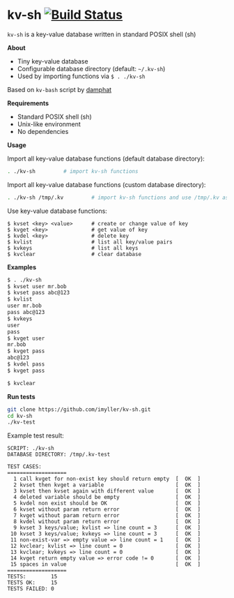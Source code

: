 kv-sh [![Build Status](https://travis-ci.org/imyller/kv-sh.svg?branch=master)](https://travis-ci.org/imyller/kv-sh)
=====================

`kv-sh` is a key-value database written in standard POSIX shell (sh)

**About**
 - Tiny key-value database
 - Configurable database directory (default: `~/.kv-sh`)
 - Used by importing functions via ```$ . ./kv-sh```
 
Based on `kv-bash` script by [damphat](https://github.com/damphat/kv-bash)

**Requirements**

 - Standard POSIX shell (sh)
 - Unix-like environment
 - No dependencies

**Usage**

Import all key-value database functions (default database directory):

```sh
. ./kv-sh         # import kv-sh functions
```

Import all key-value database functions (custom database directory):


```sh
. ./kv-sh /tmp/.kv         # import kv-sh functions and use /tmp/.kv as databae directory
```

Use key-value database functions:

```
$ kvset <key> <value>      # create or change value of key
$ kvget <key>              # get value of key
$ kvdel <key>              # delete key
$ kvlist                   # list all key/value pairs
$ kvkeys                   # list all keys
$ kvclear                  # clear database
```

**Examples**

```sh 
$ . ./kv-sh
$ kvset user mr.bob
$ kvset pass abc@123
$ kvlist
user mr.bob
pass abc@123
$ kvkeys
user
pass
$ kvget user
mr.bob
$ kvget pass
abc@123
$ kvdel pass
$ kvget pass

$ kvclear
```

**Run tests**

```sh
git clone https://github.com/imyller/kv-sh.git
cd kv-sh
./kv-test
```

Example test result:

```
SCRIPT: ./kv-sh
DATABASE DIRECTORY: /tmp/.kv-test

TEST CASES:
===================
  1 call kvget for non-exist key should return empty  [  OK  ]
  2 kvset then kvget a variable                       [  OK  ]
  3 kvset then kvset again with different value       [  OK  ]
  4 deleted variable should be empty                  [  OK  ]
  5 kvdel non exist should be OK                      [  OK  ]
  6 kvset without param return error                  [  OK  ]
  7 kvget without param return error                  [  OK  ]
  8 kvdel without param return error                  [  OK  ]
  9 kvset 3 keys/value; kvlist => line count = 3      [  OK  ]
 10 kvset 3 keys/value; kvkeys => line count = 3      [  OK  ]
 11 non-exist-var => empty value => line count = 1    [  OK  ]
 12 kvclear; kvlist => line count = 0                 [  OK  ]
 13 kvclear; kvkeys => line count = 0                 [  OK  ]
 14 kvget return empty value => error code != 0       [  OK  ]
 15 spaces in value                                   [  OK  ]
===================
TESTS:        15
TESTS OK:     15
TESTS FAILED: 0
```
